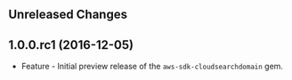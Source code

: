 Unreleased Changes
------------------

1.0.0.rc1 (2016-12-05)
------------------

* Feature - Initial preview release of the `aws-sdk-cloudsearchdomain` gem.

